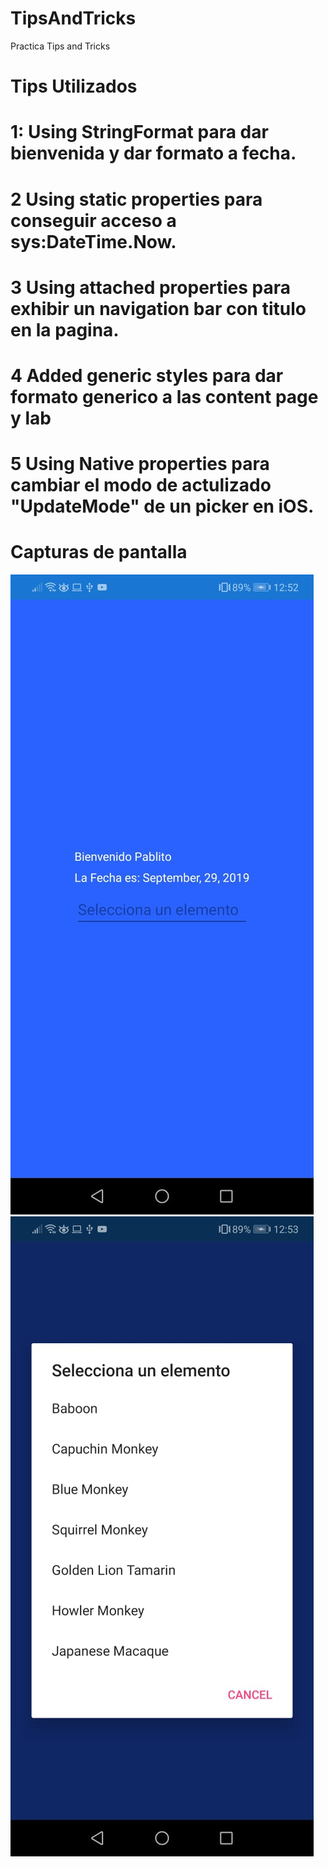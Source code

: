 # TipsAndTricks


Practica Tips and Tricks
# Tips Utilizados
# 1: Using StringFormat para dar bienvenida y dar formato a fecha.
# 2  Using static properties para conseguir acceso a sys:DateTime.Now.
# 3  Using attached properties para exhibir un navigation bar con titulo en la pagina.
# 4  Added generic styles para dar formato generico a las content page y lab
# 5  Using Native properties para cambiar el modo de actulizado "UpdateMode" de un picker en iOS.

# Capturas de pantalla
![Alt text](Images/Main.jpg?raw=true "Main Display")
![Alt text](Images/picker.jpg?raw=true "Picker function")
